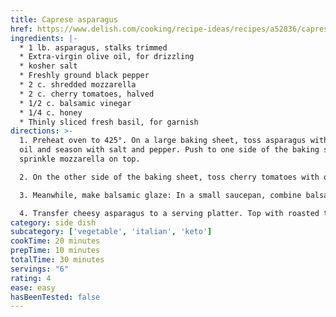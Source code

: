```yaml
---
title: Caprese asparagus
href: https://www.delish.com/cooking/recipe-ideas/recipes/a52836/caprese-asparagus-recipe/
ingredients: |-
  * 1 lb. asparagus, stalks trimmed
  * Extra-virgin olive oil, for drizzling
  * kosher salt
  * Freshly ground black pepper
  * 2 c. shredded mozzarella
  * 2 c. cherry tomatoes, halved
  * 1/2 c. balsamic vinegar
  * 1/4 c. honey
  * Thinly sliced fresh basil, for garnish
directions: >-
  1. Preheat oven to 425°. On a large baking sheet, toss asparagus with olive
  oil and season with salt and pepper. Push to one side of the baking sheet and
  sprinkle mozzarella on top.

  2. On the other side of the baking sheet, toss cherry tomatoes with olive oil and season with salt and pepper. Bake until the asparagus is tender and the cheese has melted, about 20 minutes.

  3. Meanwhile, make balsamic glaze: In a small saucepan, combine balsamic vinegar and honey. Simmer until reduced by half, stirring occasionally, 15 minutes (the mixture should coat the back of a spoon). Let cool slightly.

  4. Transfer cheesy asparagus to a serving platter. Top with roasted tomatoes then drizzle with balsamic glaze and garnish with basil.
category: side dish
subcategory: ['vegetable', 'italian', 'keto']
cookTime: 20 minutes
prepTime: 10 minutes
totalTime: 30 minutes
servings: "6"
rating: 4
ease: easy
hasBeenTested: false
---
```

